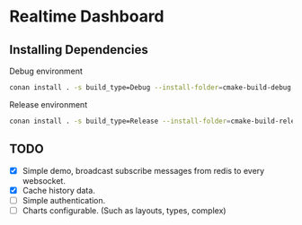 # Realtime Dashboard

## Installing Dependencies

Debug environment

```bash
conan install . -s build_type=Debug --install-folder=cmake-build-debug
```

Release environment

```bash
conan install . -s build_type=Release --install-folder=cmake-build-release
```

## TODO

- [x] Simple demo, broadcast subscribe messages from redis to every websocket.
- [x] Cache history data.
- [ ] Simple authentication.
- [ ] Charts configurable. (Such as layouts, types, complex)

